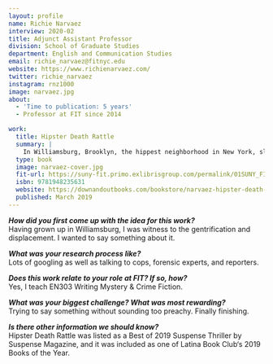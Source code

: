 ```yaml
---
layout: profile
name: Richie Narvaez
interview: 2020-02
title: Adjunct Assistant Professor
division: School of Graduate Studies
department: English and Communication Studies
email: richie_narvaez@fitnyc.edu
website: https://www.richienarvaez.com/
twitter: richie_narvaez
instagram: rnz1000
image: narvaez.jpg
about:
  - 'Time to publication: 5 years'
  - Professor at FIT since 2014

work:
  title: Hipster Death Rattle
  summary: |
    In Williamsburg, Brooklyn, the hippest neighborhood in New York, slacker reporter Tony Moran and his ex Magaly Fernandez get caught up in a missing person’s case—all the while avoiding a serial killer on the loose. Filled with a cast of colorful characters and told with sardonic wit, this fast-moving, intricately plotted novel plays out against a backdrop of rapid gentrification, skyrocketing rents, and class tension. New Yorkers and anyone fascinated with the city will love the story’s details, written like only a true native could.
  type: book
  image: narvaez-cover.jpg
  fit-url: https://suny-fit.primo.exlibrisgroup.com/permalink/01SUNY_FIT/tohcu8/alma990001624440204829
  isbn: 9781948235631
  website: https://downandoutbooks.com/bookstore/narvaez-hipster-death-rattle/
  published: March 2019
---
```

***How did you first come up with the idea for this work?***  
Having grown up in Williamsburg, I was witness to the gentrification and displacement. I wanted to say something about it.

***What was your research process like?***  
Lots of googling as well as talking to cops, forensic experts, and reporters.

***Does this work relate to your role at FIT? If so, how?***  
Yes, I teach EN303 Writing Mystery & Crime Fiction.

***What was your biggest challenge? What was most rewarding?***  
Trying to say something without sounding too preachy. Finally finishing.

***Is there other information we should know?***  
Hipster Death Rattle was listed as a Best of 2019 Suspense Thriller by Suspense Magazine, and it was included as one of Latina Book Club‘s 2019 Books of the Year.
